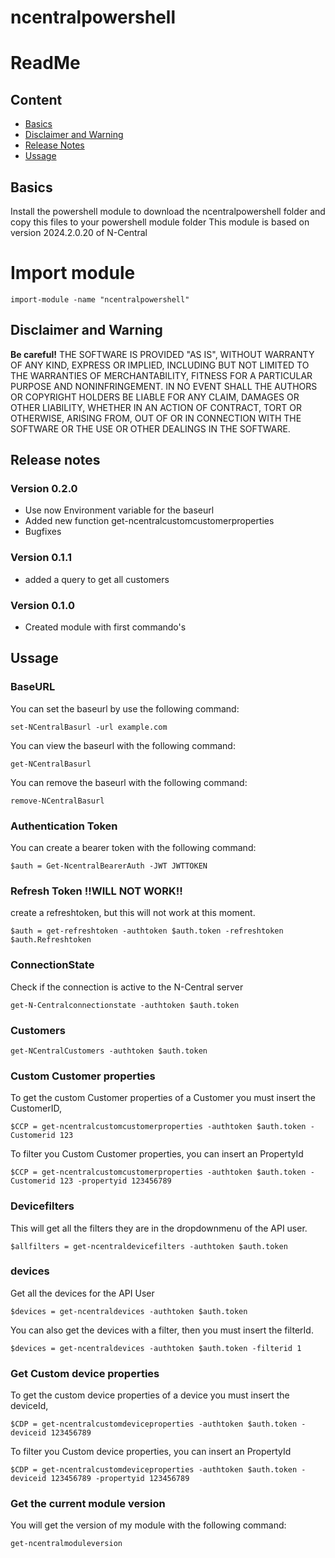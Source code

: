 # ncentralpowershell
# ReadMe

## Content
 * [Basics](#basics)
 * [Disclaimer and Warning](#disclaimer-and-warning)
 * [Release Notes](#release-notes)
 * [Ussage](*Ussage)

## Basics
Install the powershell module to download the ncentralpowershell folder and copy this files to your powershell module folder
This module is based on version 2024.2.0.20 of N-Central

# Import module
```
import-module -name "ncentralpowershell"
```

## Disclaimer and Warning
**Be careful!** THE SOFTWARE IS PROVIDED "AS IS", WITHOUT WARRANTY OF ANY KIND, EXPRESS OR IMPLIED, INCLUDING BUT NOT LIMITED TO THE WARRANTIES OF MERCHANTABILITY, FITNESS FOR A PARTICULAR PURPOSE AND NONINFRINGEMENT.
IN NO EVENT SHALL THE AUTHORS OR COPYRIGHT HOLDERS BE LIABLE FOR ANY CLAIM, DAMAGES OR OTHER LIABILITY, WHETHER IN AN ACTION OF CONTRACT, TORT OR OTHERWISE, ARISING FROM,
OUT OF OR IN CONNECTION WITH THE SOFTWARE OR THE USE OR OTHER DEALINGS IN THE SOFTWARE.


## Release notes
### Version 0.2.0
* Use now Environment variable for the baseurl
* Added new function get-ncentralcustomcustomerproperties
* Bugfixes
### Version 0.1.1
* added a query to get all customers
### Version 0.1.0
* Created module with first commando's

## Ussage
### BaseURL
You can set the baseurl by use the following command:<br>
```
set-NCentralBasurl -url example.com
```

You can view the baseurl with the following command:<br>
```
get-NCentralBasurl
```
You can remove the baseurl with the following command:<br>
```
remove-NCentralBasurl
```

### Authentication Token
You can create a bearer token with the following command:<br>
```
$auth = Get-NcentralBearerAuth -JWT JWTTOKEN
```

### Refresh Token !!WILL NOT WORK!!
create a refreshtoken, but this will not work at this moment.
```
$auth = get-refreshtoken -authtoken $auth.token -refreshtoken $auth.Refreshtoken
```

### ConnectionState
Check if the connection is active to the N-Central server
```
get-N-Centralconnectionstate -authtoken $auth.token
```
### Customers
```
get-NCentralCustomers -authtoken $auth.token
```

### Custom Customer properties
To get the custom Customer properties of a Customer you must insert the CustomerID,
```
$CCP = get-ncentralcustomcustomerproperties -authtoken $auth.token -Customerid 123
```

To filter you Custom Customer properties, you can insert an PropertyId
```
$CCP = get-ncentralcustomcustomerproperties -authtoken $auth.token -Customerid 123 -propertyid 123456789
```

### Devicefilters
This will get all the filters they are in the dropdownmenu of the API user.
```
$allfilters = get-ncentraldevicefilters -authtoken $auth.token
```

### devices
Get all the devices for the API User
```
$devices = get-ncentraldevices -authtoken $auth.token
```

You can also get the devices with a filter, then you must insert the filterId.
```
$devices = get-ncentraldevices -authtoken $auth.token -filterid 1
```

### Get Custom device properties
To get the custom device properties of a device you must insert the deviceId,
```
$CDP = get-ncentralcustomdeviceproperties -authtoken $auth.token -deviceid 123456789
```

To filter you Custom device properties, you can insert an PropertyId
```
$CDP = get-ncentralcustomdeviceproperties -authtoken $auth.token -deviceid 123456789 -propertyid 123456789
```


### Get the current module version
You will get the version of my module with the following command:<br>
```
get-ncentralmoduleversion
```






